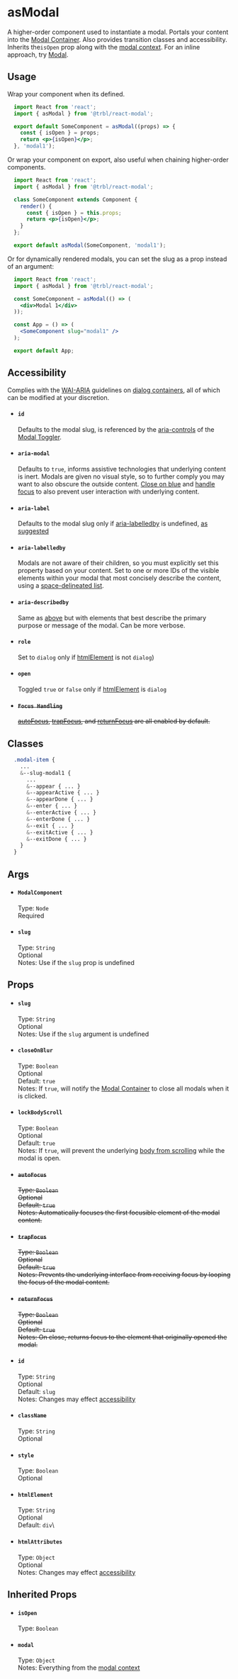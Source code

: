 # asModal

A higher-order component used to instantiate a modal. Portals your content into the [Modal Container](../ModalContainer/README.md). Also provides transition classes and accessibility. Inherits the`isOpen` prop along with the [modal context](../ModalProvider/README.md#provided-context). For an inline approach, try [Modal](../Modal/README.md).

## Usage

Wrap your component when its defined.

```jsx
  import React from 'react';
  import { asModal } from '@trbl/react-modal';

  export default SomeComponent = asModal((props) => {
    const { isOpen } = props;
    return <p>{isOpen}</p>;
  }, 'modal1');
```

Or wrap your component on export, also useful when chaining higher-order components.

```jsx
  import React from 'react';
  import { asModal } from '@trbl/react-modal';

  class SomeComponent extends Component {
    render() {
      const { isOpen } = this.props;
      return <p>{isOpen}</p>;
    }
  };

  export default asModal(SomeComponent, 'modal1');
```

Or for dynamically rendered modals, you can set the slug as a prop instead of an argument:

```jsx
  import React from 'react';
  import { asModal } from '@trbl/react-modal';

  const SomeComponent = asModal(() => (
    <div>Modal 1</div>
  ));

  const App = () => (
    <SomeComponent slug="modal1" />
  );

  export default App;
```

## Accessibility

Complies with the [WAI-ARIA](https://www.w3.org/WAI/intro/aria) guidelines on [dialog containers](https://www.w3.org/TR/wai-aria-practices/#dialog_roles_states_props), all of which can be modified at your discretion.

- #### `id`
  Defaults to the modal slug, is referenced by the [aria-controls](../ModalToggler/README.md#aria-controls) of the [Modal Toggler](../ModalToggler/README.md).

- #### `aria-modal`
  Defaults to `true`, informs assistive technologies that underlying content is inert. Modals are given no visual style, so to further comply you may want to also obscure the outside content. [Close on blue](#closeOnBlur) and [handle focus](#focus-trapping) to also prevent user interaction with underlying content.

- #### `aria-label`
  Defaults to the modal slug only if [aria-labelledby](#aria-labelledby) is undefined, [as suggested](https://www.w3.org/TR/wai-aria-1.1/#aria-labelledby)

- #### `aria-labelledby`
  Modals are not aware of their children, so you must explicitly set this property based on your content. Set to one or more IDs of the visible elements within your modal that most concisely describe the content, using a [space-delineated list](https://developer.mozilla.org/en-US/docs/Web/Accessibility/ARIA/ARIA_Techniques/Using_the_aria-labelledby_attribute).

- #### `aria-describedby`
  Same as [above](#aria-labelledby) but with elements that best describe the primary purpose or message of the modal. Can be more verbose.

- #### `role`
  Set to `dialog` only if [htmlElement](#htmlElement) is not `dialog`)

- #### `open`
  Toggled `true` or `false` only if [htmlElement](#htmlElement) is `dialog`

- #### ~~`Focus Handling`~~
  ~~[autoFocus](#autoFocus), [trapFocus](#trapFocus), and [returnFocus](#returnFocus) are all enabled by default.~~

## Classes

```scss
  .modal-item {
    ...
    &--slug-modal1 {
      ...
      &--appear { ... }
      &--appearActive { ... }
      &--appearDone { ... }
      &--enter { ... }
      &--enterActive { ... }
      &--enterDone { ... }
      &--exit { ... }
      &--exitActive { ... }
      &--exitDone { ... }
    }
  }
```

## Args

- #### `ModalComponent`
  Type: `Node`\
  Required

- #### `slug`
  Type: `String`\
  Optional\
  Notes: Use if the `slug` prop is undefined

## Props

- #### `slug`
  Type: `String`\
  Optional\
  Notes: Use if the `slug` argument is undefined

- #### `closeOnBlur`
  Type: `Boolean`\
  Optional\
  Default: `true`\
  Notes: If `true`, will notify the [Modal Container](../ModalContainer/README.md) to close all modals when it is clicked.

- #### `lockBodyScroll`
  Type: `Boolean`\
  Optional\
  Default: `true`\
  Notes: If `true`, will prevent the underlying [body from scrolling](https://www.npmjs.com/package/body-scroll-lock) while the modal is open.

- #### ~~`autoFocus`~~
  ~~Type: `Boolean`~~\
  ~~Optional~~\
  ~~Default: `true`~~\
  ~~Notes: Automatically focuses the first focusible element of the modal content.~~

- #### ~~`trapFocus`~~
  ~~Type: `Boolean`~~\
  ~~Optional~~\
  ~~Default: `true`~~\
  ~~Notes: Prevents the underlying interface from receiving focus by looping the focus of the modal content.~~

- #### ~~`returnFocus`~~
  ~~Type: `Boolean`~~\
  ~~Optional~~\
  ~~Default: `true`~~\
  ~~Notes: On close, returns focus to the element that originally opened the modal.~~

- #### `id`
  Type: `String`\
  Optional\
  Default: `slug`\
  Notes: Changes may effect [accessibility](#accessibility)

- #### `className`
  Type: `String`\
  Optional

- #### `style`
  Type: `Boolean`\
  Optional

- #### `htmlElement`
  Type: `String`\
  Optional\
  Default: `div`\

- #### `htmlAttributes`
  Type: `Object`\
  Optional\
  Notes: Changes may effect [accessibility](#accessibility)

## Inherited Props

- #### `isOpen`
  Type: `Boolean`

- #### `modal`
  Type: `Object`\
  Notes: Everything from the [modal context](../ModalProvider/README.md#provided-context)

